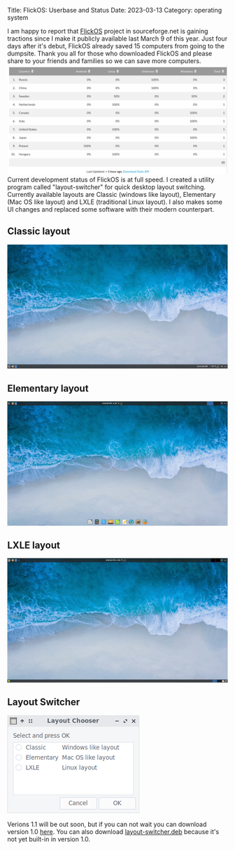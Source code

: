 Title: FlickOS: Userbase and Status
Date: 2023-03-13
Category: operating system

I am happy to report that [FlickOS](https://sourceforge.net/projects/flickos/) project in sourceforge.net is gaining tractions since I make it publicly available last March 9 of this year. Just four days after it's debut, FlickOS already saved 15 computers from going to the dumpsite. Thank you all for those who downloaded FlickOS and please share to your friends and families so we can save more computers. 
![Downloads](/images/downloads.png)
Current development status of FlickOS is at full speed. I created a utility program called "layout-switcher" for quick desktop layout switching. Currently available layouts are Classic (windows like layout), Elementary (Mac OS like layout) and LXLE (traditional Linux layout). I also makes some UI changes and replaced some software with their modern counterpart.
## Classic layout
![Classic layout](/images/classic.png)
## Elementary layout
![Elementary](/images/elementary.png)
## LXLE layout
![LXLE](/images/lxle.png)
## Layout Switcher
![Layout Switcher](/images/layout-switcher.png)

Verions 1.1 will be out soon, but if you can not wait you can download version 1.0 [here](https://sourceforge.net/projects/flickos/files/flick-layout-switcher.deb/download). You can also download [layout-switcher.deb](https://sourceforge.net/projects/flickos/files/flick-layout-switcher.deb/download) because it's not yet built-in in version 1.0.